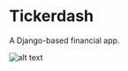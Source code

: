 # Tickerdash

A Django-based financial app.


![alt text](https://raw.githubusercontent.com/k-gifford/tickerdash/master/media/screenshots/tickerdash_homepage.png)

